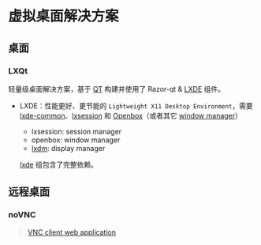 # 虚拟桌面解决方案

## 桌面

### LXQt

轻量级桌面解决方案，基于 [QT](https://wiki.archlinux.org/title/Qt) 构建并使用了 Razor-qt & [LXDE](https://wiki.archlinux.org/title/LXDE) 组件。

- LXDE：性能更好、更节能的 `Lightweight X11 Desktop Environment`，需要 [lxde-common](https://archlinux.org/packages/?name=lxde-common)、[lxsession](https://archlinux.org/packages/?name=lxsession) 和 [Openbox](https://wiki.archlinux.org/title/Openbox)（或者其它 [window manager](https://wiki.archlinux.org/title/Window_manager)）

  - lxsession: session manager
  - openbox: window manager
  - [lxdm](https://wiki.archlinux.org/title/LXDM): display manager

  [lxde](https://archlinux.org/groups/x86_64/lxde/) 组包含了完整依赖。

## 远程桌面

### noVNC

> [VNC client web application](https://github.com/novnc/noVNC)
